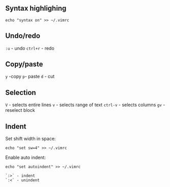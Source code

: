 ## Syntax highlighing 
```
echo "syntax on" >> ~/.vimrc
```

## Undo/redo
`:u` - undo
`ctrl+r` - redo

## Copy/paste
`y` -copy
`p`- paste
`d` - cut

## Selection 
`V`       - selects entire lines 
`v`       - selects range of text
`ctrl-v`  - selects columns
`gv`      - reselect block

## Indent
Set shift width in space:
```
echo "set sw=4" >> ~/.vimrc
```

Enable auto indent:
```
echo "set autoindent" >> ~/.vimrc

`:>` - indent 
`:<` - unindent


